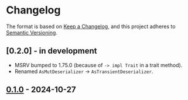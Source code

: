 # Changelog

The format is based on [Keep a Changelog](https://keepachangelog.com/en/1.0.0/),
and this project adheres to [Semantic Versioning](https://semver.org/spec/v2.0.0.html).

## [0.2.0] - in development

- MSRV bumped to 1.75.0 (because of `-> impl Trait` in a trait method).
- Renamed `AsMutDeserializer` -> `AsTransientDeserializer`.


## [0.1.0] - 2024-10-27


[0.1.0]: https://github.com/fjarri/serde-persistent-deserializer/releases/tag/v0.1.0
